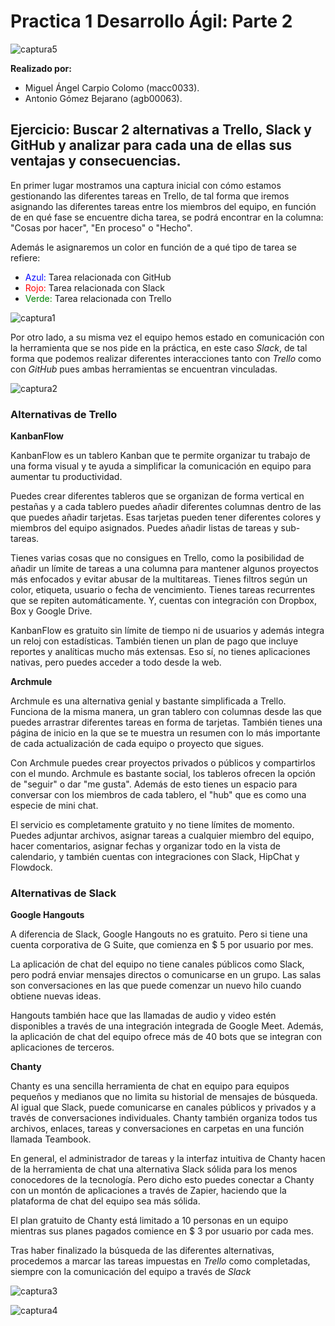 
# Practica 1 Desarrollo Ágil: Parte 2                                 

![captura5](https://github.com/macc0033/Practica1DesarrolloAgilParte2/blob/Prueba/Imágenes/uja.png "Captura5")

**Realizado por:** 
- Miguel Ángel Carpio Colomo (macc0033).
- Antonio Gómez Bejarano (agb00063).

## Ejercicio: Buscar 2 alternativas a Trello, Slack y GitHub y analizar para cada una de ellas sus ventajas y consecuencias.

En primer lugar mostramos una captura inicial con cómo estamos gestionando las diferentes tareas en Trello, de tal forma que iremos asignando las diferentes tareas entre los miembros del equipo, en función de en qué fase se encuentre dicha tarea, se podrá encontrar en la columna: "Cosas por hacer", "En proceso" o "Hecho". 

Además le asignaremos un color en función de a qué tipo de tarea se refiere:
- <span style="color:blue">Azul:</span> Tarea relacionada con GitHub
- <span style="color:red">Rojo:</span> Tarea relacionada con Slack
- <span style="color:Green">Verde:</span> Tarea relacionada con Trello


![captura1](https://github.com/macc0033/Practica1DesarrolloAgilParte2/blob/Prueba/Imágenes/Trello1.PNG "Captura1")

Por otro lado, a su misma vez el equipo hemos estado en comunicación con la herramienta que se nos pide en la práctica, en este caso *Slack*, de tal forma que podemos realizar diferentes interacciones tanto con *Trello* como con *GitHub* pues ambas herramientas se encuentran vinculadas.

![captura2](https://github.com/macc0033/Practica1DesarrolloAgilParte2/blob/Prueba/Imágenes/slack1.PNG "Captura2")


### Alternativas de Trello

**KanbanFlow**

KanbanFlow es un tablero Kanban que te permite organizar tu trabajo de una forma visual y te ayuda a simplificar la comunicación en equipo para aumentar tu productividad.

Puedes crear diferentes tableros que se organizan de forma vertical en pestañas y a cada tablero puedes añadir diferentes columnas dentro de las que puedes añadir tarjetas. Esas tarjetas pueden tener diferentes colores y miembros del equipo asignados. Puedes añadir listas de tareas y sub-tareas.

Tienes varias cosas que no consigues en Trello, como la posibilidad de añadir un límite de tareas a una columna para mantener algunos proyectos más enfocados y evitar abusar de la multitareas. Tienes filtros según un color, etiqueta, usuario o fecha de vencimiento. Tienes tareas recurrentes que se repiten automáticamente. Y, cuentas con integración con Dropbox, Box y Google Drive.

KanbanFlow es gratuito sin límite de tiempo ni de usuarios y además integra un reloj con estadísticas. También tienen un plan de pago que incluye reportes y analíticas mucho más extensas. Eso sí, no tienes aplicaciones nativas, pero puedes acceder a todo desde la web.

**Archmule**

Archmule es una alternativa genial y bastante simplificada a Trello. Funciona de la misma manera, un gran tablero con columnas desde las que puedes arrastrar diferentes tareas en forma de tarjetas. También tienes una página de inicio en la que se te muestra un resumen con lo más importante de cada actualización de cada equipo o proyecto que sigues.

Con Archmule puedes crear proyectos privados o públicos y compartirlos con el mundo. Archmule es bastante social, los tableros ofrecen la opción de "seguir" o dar "me gusta". Además de esto tienes un espacio para conversar con los miembros de cada tablero, el "hub" que es como una especie de mini chat.

El servicio es completamente gratuito y no tiene límites de momento. Puedes adjuntar archivos, asignar tareas a cualquier miembro del equipo, hacer comentarios, asignar fechas y organizar todo en la vista de calendario, y también cuentas con integraciones con Slack, HipChat y Flowdock.

### Alternativas de Slack

**Google Hangouts**

A diferencia de Slack, Google Hangouts no es gratuito. Pero si tiene una cuenta corporativa de G Suite, que comienza en $ 5 por usuario por mes.

La aplicación de chat del equipo no tiene canales públicos como Slack, pero podrá enviar mensajes directos o comunicarse en un grupo. Las salas son conversaciones en las que puede comenzar un nuevo hilo cuando obtiene nuevas ideas.

Hangouts también hace que las llamadas de audio y video estén disponibles a través de una integración integrada de Google Meet. Además, la aplicación de chat del equipo ofrece más de 40 bots que se integran con aplicaciones de terceros.

**Chanty**

Chanty es una sencilla herramienta de chat en equipo para equipos pequeños y medianos que no limita su historial de mensajes de búsqueda. Al igual que Slack, puede comunicarse en canales públicos y privados y a través de conversaciones individuales. Chanty también organiza todos tus archivos, enlaces, tareas y conversaciones en carpetas en una función llamada Teambook.

En general, el administrador de tareas y la interfaz intuitiva de Chanty hacen de la herramienta de chat una alternativa Slack sólida para los menos conocedores de la tecnología. Pero dicho esto  puedes conectar a Chanty con un montón de aplicaciones a través de Zapier, haciendo que la plataforma de chat del equipo sea más sólida.

El plan gratuito de Chanty está limitado a 10 personas en un equipo mientras sus planes pagados comience en $ 3 por usuario por cada mes.





Tras haber finalizado la búsqueda de las diferentes alternativas, procedemos a marcar las tareas impuestas en *Trello* como completadas, siempre con la comunicación del equipo a través de *Slack*

![captura3](https://github.com/macc0033/Practica1DesarrolloAgilParte2/blob/Prueba/Imágenes/Trello2.PNG "Captura3")

![captura4](https://github.com/macc0033/Practica1DesarrolloAgilParte2/blob/Prueba/Imágenes/slack2.PNG "Captura4")
